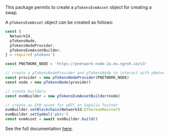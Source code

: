 This package permits to create a `pTokensEvmAsset` object for creating a swap.

A `pTokensEvmAsset` object can be created as follows:
```ts
const {
  NetworkId,
  pTokensNode,
  pTokensNodeProvider,
  pTokensEvmAssetBuilder,
} = require('ptokens')

const PNETWORK_NODE = 'https://pnetwork-node-2a.eu.ngrok.io/v3'

// create a pTokensNodeProvider and pTokensNode to interact with pNetwork
const provider = new pTokensNodeProvider(PNETWORK_NODE)
const node = new pTokensNode(provider)

// create builders
const evmBuilder = new pTokensEvmAssetBuilder(node)

// create an EVM asset for pBTC on Sepolia Testnet
evmBuilder.setBlockchain(NetworkId.EthereumMainnet)
evmBuilder.setSymbol('pbtc')
const evmAsset = await evmBuilder.build()
```

See the full documentation [here](https://pnetwork-association.github.io/ptokens.js/modules/pTokens_EVM_asset.html).
